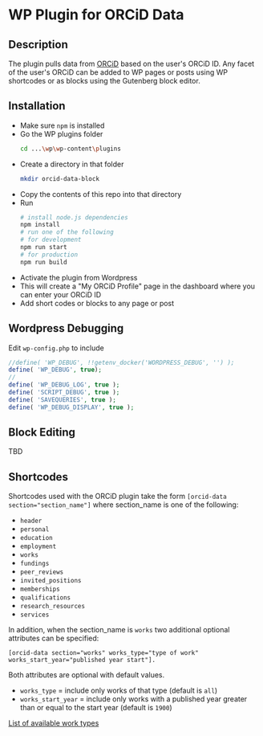 # WP Plugin for ORCiD Data

## Description

The plugin pulls data from [ORCiD](http://orcid.org) based on the user's ORCiD ID.
Any facet of the user's ORCiD can be added to WP pages or posts using WP shortcodes or as blocks 
using the Gutenberg block editor.

## Installation

- Make sure `npm` is installed
- Go the WP plugins folder
  ```sh
  cd ...\wp\wp-content\plugins
  ```
- Create a directory in that folder
  ```sh
  mkdir orcid-data-block
  ```
- Copy the contents of this repo into that directory
- Run
  ```sh
  # install node.js dependencies
  npm install
  # run one of the following
  # for development
  npm run start
  # for production
  npm run build
  ```
- Activate the plugin from Wordpress
- This will create a "My ORCiD Profile" page in the dashboard where you can
  enter your ORCiD ID
- Add short codes or blocks to any page or post

## Wordpress Debugging
Edit `wp-config.php` to include
```php
//define( 'WP_DEBUG', !!getenv_docker('WORDPRESS_DEBUG', '') );
define( 'WP_DEBUG', true);
//
define( 'WP_DEBUG_LOG', true );
define( 'SCRIPT_DEBUG', true );
define( 'SAVEQUERIES', true );
define( 'WP_DEBUG_DISPLAY', true );
```

## Block Editing
TBD

## Shortcodes
Shortcodes used with the ORCiD plugin take the form `[orcid-data section="section_name"]`
where section_name is one of the following:
- `header`
- `personal`
- `education`
- `employment`
- `works`
- `fundings`
- `peer_reviews`
- `invited_positions`
- `memberships`
- `qualifications`
- `research_resources`
- `services`

In addition, when the section_name is `works` two additional optional attributes can be specified:

`[orcid-data section="works" works_type="type of work" works_start_year="published year start"].`

Both attributes are optional with default values.

- `works_type` = include only works of that type (default is `all`)
- `works_start_year` = include only works with a published year greater than or equal to 
  the start year (default is `1900`)

[List of available work types](https://github.com/ORCID/orcid-model/blob/master/src/main/java/org/orcid/jaxb/model/common/WorkType.java)

